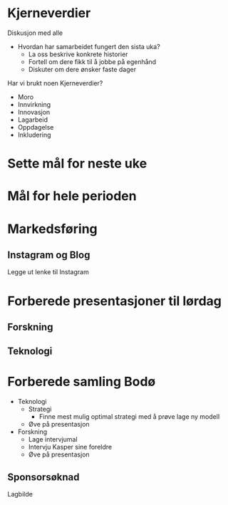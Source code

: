 
# Kjerneverdier
Diskusjon med alle
- Hvordan har samarbeidet fungert den sista uka?
    - La oss beskrive konkrete historier
    - Fortell om dere fikk til å jobbe på egenhånd
    - Diskuter om dere ønsker faste dager

Har vi brukt noen Kjerneverdier?
- Moro
- Innvirkning
- Innovasjon
- Lagarbeid
- Oppdagelse
- Inkludering

# Sette mål for neste uke

# Mål for hele perioden
 
# Markedsføring
## Instagram og Blog
Legge ut lenke til Instagram

# Forberede presentasjoner til lørdag
## Forskning
## Teknologi

# Forberede samling Bodø
- Teknologi
   - Strategi
     - Finne mest mulig optimal strategi med å prøve lage ny modell
   - Øve på presentasjon
- Forskning
   - Lage intervjumal
   - Intervju Kasper sine foreldre
   - Øve på presentasjon

## Sponsorsøknad
Lagbilde


